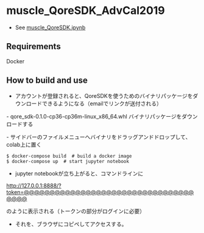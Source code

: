 # muscle_QoreSDK_AdvCal2019

- See [muscle_QoreSDK.ipynb](https://github.com/hnishi/muscle_QoreSDK_AdvCal2019/blob/master/muscle_QoreSDK.ipynb)

## Requirements

Docker

## How to build and use

- アカウントが登録されると、QoreSDKを使うためのバイナリパッケージをダウンロードできるようになる（emailでリンクが送付される）

- qore\_sdk-0.1.0-cp36-cp36m-linux\_x86_64.whl バイナリパッケージをダウンロードする

- サイドバーのファイルメニューへバイナリをドラッグアンドドロップして、colab上に置く

```
$ docker-compose build  # build a docker image
$ docker-compose up  # start jupyter notebook
```

- jupyter notebookが立ち上がると、コマンドラインに

http://127.0.0.1:8888/?token=@@@@@@@@@@@@@@@@@@@@@@@@@@@@@@@@@@@@@

のように表示される（トークンの部分がログインに必要）
- それを、ブラウザにコピペしてアクセスする。

